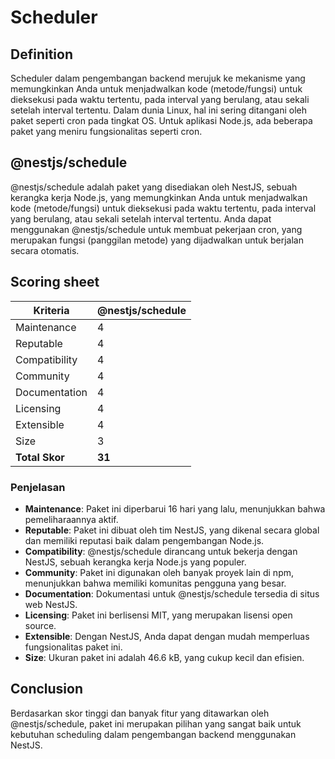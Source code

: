 # Scheduler

## Definition

Scheduler dalam pengembangan backend merujuk ke mekanisme yang memungkinkan Anda untuk menjadwalkan kode (metode/fungsi) untuk dieksekusi pada waktu tertentu, pada interval yang berulang, atau sekali setelah interval tertentu. Dalam dunia Linux, hal ini sering ditangani oleh paket seperti cron pada tingkat OS. Untuk aplikasi Node.js, ada beberapa paket yang meniru fungsionalitas seperti cron.

## @nestjs/schedule

@nestjs/schedule adalah paket yang disediakan oleh NestJS, sebuah kerangka kerja Node.js, yang memungkinkan Anda untuk menjadwalkan kode (metode/fungsi) untuk dieksekusi pada waktu tertentu, pada interval yang berulang, atau sekali setelah interval tertentu. Anda dapat menggunakan @nestjs/schedule untuk membuat pekerjaan cron, yang merupakan fungsi (panggilan metode) yang dijadwalkan untuk berjalan secara otomatis.

## Scoring sheet

| Kriteria       | @nestjs/schedule |
| -------------- | ------------ |
| Maintenance   | 4            |
| Reputable       | 4            |
| Compatibility | 4            |
| Community      | 4            |
| Documentation    | 4            |
| Licensing        | 4            |
| Extensible| 4            |
| Size         | 3            |
| **Total Skor** | **31**       |

### Penjelasan

- **Maintenance**: Paket ini diperbarui 16 hari yang lalu, menunjukkan bahwa pemeliharaannya aktif.
- **Reputable**: Paket ini dibuat oleh tim NestJS, yang dikenal secara global dan memiliki reputasi baik dalam pengembangan Node.js.
- **Compatibility**: @nestjs/schedule dirancang untuk bekerja dengan NestJS, sebuah kerangka kerja Node.js yang populer.
- **Community**: Paket ini digunakan oleh banyak proyek lain di npm, menunjukkan bahwa memiliki komunitas pengguna yang besar.
- **Documentation**: Dokumentasi untuk @nestjs/schedule tersedia di situs web NestJS.
- **Licensing**: Paket ini berlisensi MIT, yang merupakan lisensi open source.
- **Extensible**: Dengan NestJS, Anda dapat dengan mudah memperluas fungsionalitas paket ini.
- **Size**: Ukuran paket ini adalah 46.6 kB, yang cukup kecil dan efisien.

## Conclusion

Berdasarkan skor tinggi dan banyak fitur yang ditawarkan oleh @nestjs/schedule, paket ini merupakan pilihan yang sangat baik untuk kebutuhan scheduling dalam pengembangan backend menggunakan NestJS.
